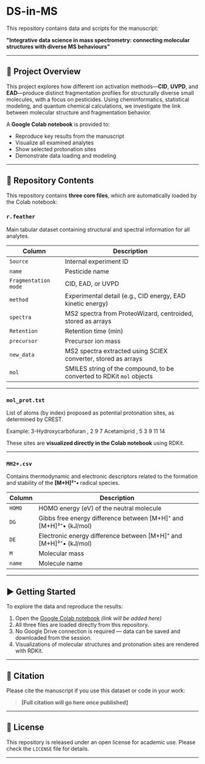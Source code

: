 # DS-in-MS

This repository contains data and scripts for the manuscript:

**"Integrative data science in mass spectrometry: connecting molecular structures with diverse MS behaviours"**

---

## 🔬 Project Overview

This project explores how different ion activation methods—**CID**, **UVPD**, and **EAD**—produce distinct fragmentation profiles for structurally diverse small molecules, with a focus on pesticides. Using cheminformatics, statistical modeling, and quantum chemical calculations, we investigate the link between molecular structure and fragmentation behavior.

A **Google Colab notebook** is provided to:
- Reproduce key results from the manuscript
- Visualize all examined analytes
- Show selected protonation sites
- Demonstrate data loading and modeling

---

## 📁 Repository Contents

This repository contains **three core files**, which are automatically loaded by the Colab notebook:

### `r.feather`
Main tabular dataset containing structural and spectral information for all analytes.

| Column            | Description                                                                 |
|-------------------|-----------------------------------------------------------------------------|
| `Source`          | Internal experiment ID                                                      |
| `name`            | Pesticide name                                                              |
| `Fragmentation mode` | CID, EAD, or UVPD                                                        |
| `method`          | Experimental detail (e.g., CID energy, EAD kinetic energy)                  |
| `spectra`         | MS2 spectra from ProteoWizard, centroided, stored as arrays                |
| `Retention`       | Retention time (min)                                                        |
| `precursor`       | Precursor ion mass                                                          |
| `new_data`        | MS2 spectra extracted using SCIEX converter, stored as arrays              |
| `mol`             | SMILES string of the compound, to be converted to RDKit `mol` objects       |

---

### `mol_prot.txt`
List of atoms (by index) proposed as potential protonation sites, as determined by CREST.

Example:
3-Hydroxycarbofuran , 2 9 7
Acetamiprid , 5 3 9 11 14


These sites are **visualized directly in the Colab notebook** using RDKit.

---

### `MH2+.csv`
Contains thermodynamic and electronic descriptors related to the formation and stability of the **[M+H]²⁺•** radical species.

| Column | Description                                                                 |
|--------|-----------------------------------------------------------------------------|
| `HOMO` | HOMO energy (eV) of the neutral molecule                                    |
| `DG`   | Gibbs free energy difference between [M+H]⁺ and [M+H]²⁺• (kJ/mol)           |
| `DE`   | Electronic energy difference between [M+H]⁺ and [M+H]²⁺• (kJ/mol)           |
| `M`    | Molecular mass                                                              |
| `name` | Molecule name                                                               |

---

## ▶️ Getting Started

To explore the data and reproduce the results:

1. Open the [Google Colab notebook](https://colab.research.google.com/) *(link will be added here)*  
2. All three files are loaded directly from this repository.  
3. No Google Drive connection is required — data can be saved and downloaded from the session.  
4. Visualizations of molecular structures and protonation sites are rendered with RDKit.

---

## 🧪 Citation

Please cite the manuscript if you use this dataset or code in your work:  
> **[Full citation will go here once published]**

---

## 📜 License

This repository is released under an open license for academic use. Please check the `LICENSE` file for details.

---
